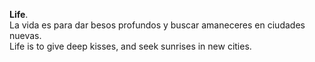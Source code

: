 **Life**.  
La vida es para dar besos profundos y buscar amaneceres en ciudades nuevas.  
Life is to give deep kisses, and seek sunrises in new cities.  

